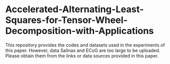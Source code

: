 # Accelerated-Alternating-Least-Squares-for-Tensor-Wheel-Decomposition-with-Applications

This repository provides the codes and datasets used in the experiments of this paper. However, data Salinas and ECoG are too large to be uploaded. Please obtain them from the links or data sources provided in this paper.
